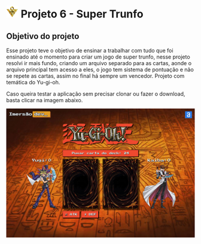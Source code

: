 # ![Logo do projeto 6](https://github.com/YuriODantas/ImersaoDev-Alura/blob/main/super-trunfo/images/favicon.png) Projeto 6 - Super Trunfo
## Objetivo do projeto
Esse projeto teve o objetivo de ensinar a trabalhar com tudo que foi ensinado até o momento para criar um jogo de super trunfo, nesse projeto resolvi ir mais fundo, criando um arquivo separado para as cartas, aonde o arquivo principal tem acesso a eles, o jogo tem sistema de pontuação e não se repete as cartas, assim no final há sempre um vencedor. Projeto com temática do Yu-gi-oh.

Caso queira testar a aplicação sem precisar clonar ou fazer o download, basta clicar na imagem abaixo.

[![Tela da aplicação](https://github.com/YuriODantas/ImersaoDev-Alura/blob/main/.github/P6-Super-Trunfo.png)](https://yuriodantas.github.io/ImersaoDev-Alura/super-trunfo/index.html)
